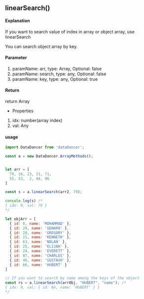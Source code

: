 ## linearSearch()

#### Explanation

If you want to search value of index in array or object array, use linearSearch

You can search object array by key.

#### Parameter

1. paramName: arr, type: Array, Optional: false
2. paramName: search, type: any, Optional: false
3. paramName: key, type: any, Optional: true

#### Return

return Array

- Properties
1. idx: number(array index)
2. val: Any

#### usage

```js
import DataDancer from 'dataDancer';

const a = new DataDancer.ArrayMethods();


let arr = [
  79, 16, 23, 31, 71,
  55, 53,  2, 44, 96
]

const s = a.linearSearch(arr2, 79);

console.log(s) /*
{ idx: 0, val: 79 }
*/

let objArr = [
  { id: 8, name: 'MOHAMMAD' },
  { id: 29, name: 'GENARO' },
  { id: 28, name: 'GREGORY' },
  { id: 21, name: 'KENNETH' },
  { id: 63, name: 'NOLAN' },
  { id: 25, name: 'ELIJAH' },
  { id: 24, name: 'EVERETT' },
  { id: 87, name: 'CHARLES' },
  { id: 40, name: 'GUSTAVO' },
  { id: 66, name: 'HUBERT' }
]

// If you want to search by name among the keys of the object 
const rs = a.linearSearch(arrObj, "HUBERT", "name"); /*
{ idx: 9, val: { id: 66, name: 'HUBERT' } }
*/
```
